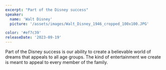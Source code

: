 ```yaml
---
excerpt: "Part of the Disney success"
speaker:
  name: 'Walt Disney'
  picture: '/assets/images/Walt_Disney_1946_cropped_100x100.JPG'

color: '#ef7c39'
releaseDate: '2023-09-19'
---
```

Part of the Disney success is our ability to create a believable world of dreams that appeals to all age groups. The kind of entertainment we create is meant to appeal to every member of the family.

